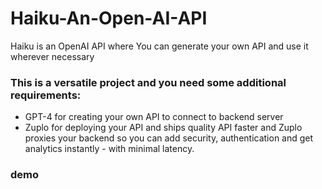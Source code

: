 # Haiku-An-Open-AI-API
Haiku is an OpenAI API where You can generate your own API and use it wherever necessary

### This is a versatile project and you need some additional requirements:
* GPT-4 for creating your own API to connect to backend server
* Zuplo for deploying your API and ships quality API faster and Zuplo proxies your backend so you can add security, authentication and get analytics instantly - with minimal latency.
### demo

